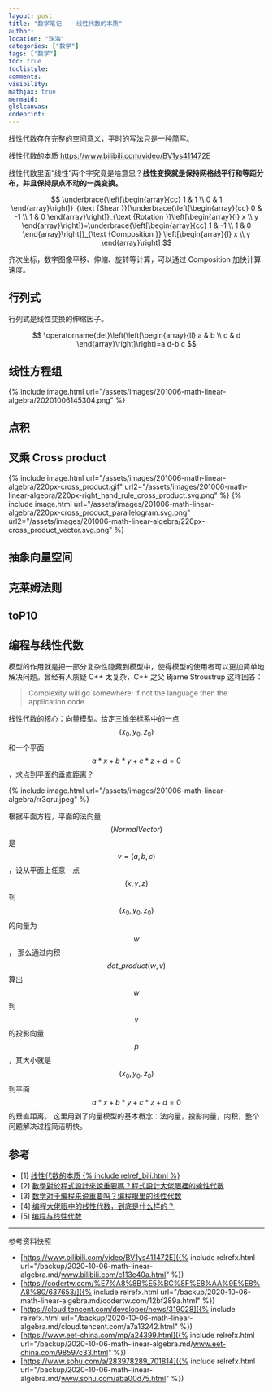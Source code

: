 ```yaml
---
layout: post
title: "数学笔记 -- 线性代数的本质"
author:
location: "珠海"
categories: ["数学"]
tags: ["数学"]
toc: true
toclistyle:
comments:
visibility:
mathjax: true
mermaid:
glslcanvas:
codeprint:
---
```


线性代数存在完整的空间意义，平时的写法只是一种简写。

线性代数的本质 <https://www.bilibili.com/video/BV1ys411472E>

线性代数里面“线性”两个字究竟是啥意思？**线性变换就是保持网格线平行和等距分布，并且保持原点不动的一类变换。**

$$
\underbrace{\left[\begin{array}{cc}
1 & 1 \\
0 & 1
\end{array}\right]}_{\text {Shear }}(\underbrace{\left[\begin{array}{cc}
0 & -1 \\
1 & 0
\end{array}\right]}_{\text {Rotation }}\left[\begin{array}{l}
x \\
y
\end{array}\right])=\underbrace{\left[\begin{array}{cc}
1 & -1 \\
1 & 0
\end{array}\right]}_{\text {Composition }}
\left[\begin{array}{l}
x \\
y
\end{array}\right]
$$

齐次坐标，数字图像平移、伸缩、旋转等计算，可以通过 Composition 加快计算速度。


## 行列式

行列式是线性变换的伸缩因子。

$$
\operatorname{det}\left(\left[\begin{array}{ll}
a & b \\
c & d
\end{array}\right]\right)=a d-b c
$$


## 线性方程组

{% include image.html url="/assets/images/201006-math-linear-algebra/20201006145304.png" %}


## 点积


## 叉乘 Cross product

{% include image.html url="/assets/images/201006-math-linear-algebra/220px-cross_product.gif" url2="/assets/images/201006-math-linear-algebra/220px-right_hand_rule_cross_product.svg.png" %}
{% include image.html url="/assets/images/201006-math-linear-algebra/220px-cross_product_parallelogram.svg.png" url2="/assets/images/201006-math-linear-algebra/220px-cross_product_vector.svg.png" %}


## 抽象向量空间


## 克莱姆法则


## toP10


## 编程与线性代数

模型的作用就是把一部分复杂性隐藏到模型中，使得模型的使用者可以更加简单地解决问题。曾经有人质疑 C++ 太复杂，C++ 之父 Bjarne Stroustrup 这样回答：

> Complexity will go somewhere: if not the language then the application code.

线性代数的核心：向量模型。给定三维坐标系中的一点 $$(x_0, y_0, z_0)$$ 和一个平面 $$a*x + b*y + c*z + d = 0$$，求点到平面的垂直距离？

{% include image.html url="/assets/images/201006-math-linear-algebra/rr3qru.jpeg" %}

根据平面方程，平面的法向量 $$(Normal Vector)$$ 是 $$v=(a, b, c)$$，设从平面上任意一点 $$(x, y, z)$$ 到 $$(x_0, y_0, z_0)$$ 的向量为 $$w$$，
那么通过内积 $$dot\_product(w, v)$$ 算出 $$w$$ 到 $$v$$ 的投影向量 $$p$$，其大小就是 $$(x_0, y_0, z_0)$$ 到平面 $$a*x + b*y + c*z + d = 0$$ 的垂直距离。
这里用到了向量模型的基本概念：法向量，投影向量，内积，整个问题解决过程简洁明快。


## 参考

- [1] [线性代数的本质 {% include relref_bili.html %}](https://www.bilibili.com/video/BV1ys411472E)
- [2] [數學對於程式設計來說重要嗎？程式設計大佬眼裡的線性代數](https://codertw.com/%E7%A8%8B%E5%BC%8F%E8%AA%9E%E8%A8%80/637653/)
- [3] [数学对于编程来说重要吗？编程眼里的线性代数](https://cloud.tencent.com/developer/news/319028)
- [4] [编程大佬眼中的线性代数，到底是什么样的？](https://www.eet-china.com/mp/a24399.html)
- [5] [编程与线性代数](https://www.sohu.com/a/283978289_701814)

<hr class='reviewline'/>
<p class='reviewtip'><script type='text/javascript' src='{% include relrefx.html url="/assets/reviewjs/blogs/2020-10-06-math-linear-algebra.md.js" %}'></script></p>
<font class='ref_snapshot'>参考资料快照</font>

- [https://www.bilibili.com/video/BV1ys411472E]({% include relrefx.html url="/backup/2020-10-06-math-linear-algebra.md/www.bilibili.com/c113c40a.html" %})
- [https://codertw.com/%E7%A8%8B%E5%BC%8F%E8%AA%9E%E8%A8%80/637653/]({% include relrefx.html url="/backup/2020-10-06-math-linear-algebra.md/codertw.com/12bf289a.html" %})
- [https://cloud.tencent.com/developer/news/319028]({% include relrefx.html url="/backup/2020-10-06-math-linear-algebra.md/cloud.tencent.com/a7a13242.html" %})
- [https://www.eet-china.com/mp/a24399.html]({% include relrefx.html url="/backup/2020-10-06-math-linear-algebra.md/www.eet-china.com/98597c33.html" %})
- [https://www.sohu.com/a/283978289_701814]({% include relrefx.html url="/backup/2020-10-06-math-linear-algebra.md/www.sohu.com/aba00d75.html" %})
